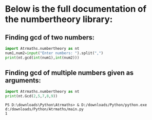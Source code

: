# Below is the full documentation of the numbertheory library:

## Finding gcd of two numbers:
```python
import Atrmaths.numbertheory as nt
num1,num2=input("Enter numbers: ").split(",")
print(nt.gcd(int(num1),int(num2)))
```
## Finding gcd of multiple numbers given as arguments:

```python
import Atrmaths.numbertheory as nt
print(nt.Gcd(2,5,7,8,9))
```
```terminal
PS D:\downloads\Python\Atrmaths> & D:/downloads/Python/python.exe d:/downloads/Python/Atrmaths/main.py
1
```
